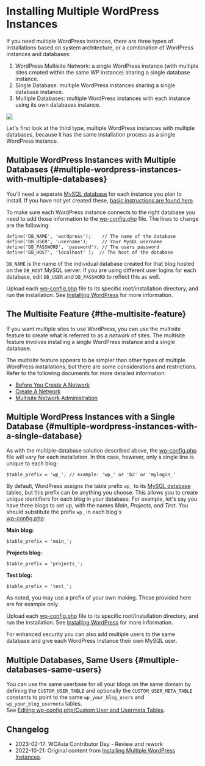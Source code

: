 # Installing Multiple WordPress Instances

If you need multiple WordPress instances, there are three types of installations based on system architecture, or a combination of WordPress instances and databases:

1. WordPress Multisite Network: a single WordPress instance (with multiple sites created within the same WP instance) sharing a single database instance.
2. Single Database: multiple WordPress instances sharing a single database instance.
3. Multiple Databases: multiple WordPress instances with each instance using its own databases instance.

![](https://wordpress.org/support/files/2022/06/multisite_db_layout-1024x469.jpg)

Let's first look at the third type, multiple WordPress instances with multiple databases, because it has the same installation process as a single WordPress instance.

## Multiple WordPress Instances with Multiple Databases {#multiple-wordpress-instances-with-multiple-databases}

You'll need a separate [MySQL database](https://wordpress.org/support/article/glossary/#mysql) for each instance you plan to install. If you have not yet created these, [basic instructions are found here](https://developer.wordpress.org/advanced-administration/before-install/howto-install/#step-2-create-the-database-and-a-user).

To make sure each WordPress instance connects to the right database you need to add those information to the [wp-config.php](/support/article/editing-wp-config-php/) file. The lines to change are the following:

```
define('DB_NAME', 'wordpress');    // The name of the database
define('DB_USER', 'username');     // Your MySQL username
define('DB_PASSWORD', 'password'); // The users password
define('DB_HOST', 'localhost' );  // The host of the database
```

`DB_NAME` is the name of the individual database created for that blog hosted on the `DB_HOST` MySQL server. If you are using different user logins for each database, edit `DB_USER` and `DB_PASSWORD` to reflect this as well.

Upload each [wp-config.php](https://developer.wordpress.org/advanced-administration/wordpress/wp-config/) file to its specific root/installation directory, and run the installation. See [Installing WordPress](https://developer.wordpress.org/advanced-administration/before-install/howto-install/) for more information.

## The Multisite Feature {#the-multisite-feature}

If you want multiple sites to use WordPress, you can use the multisite feature to create what is referred to as a _network_ of sites. The multisite feature involves installing a single WordPress instance and a single database.

The multisite feature appears to be simpler than other types of multiple WordPress installations, but there are some considerations and restrictions. Refer to the following documents for more detailed information:

* [Before You Create A Network](https://developer.wordpress.org/advanced-administration/multisite/prepare-network/)
* [Create A Network](https://developer.wordpress.org/advanced-administration/multisite/create-network/)
* [Multisite Network Administration](https://developer.wordpress.org/advanced-administration/multisite/administration/)

## Multiple WordPress Instances with a Single Database {#multiple-wordpress-instances-with-a-single-database}

As with the multiple-database solution described above, the [wp-config.php](https://developer.wordpress.org/advanced-administration/wordpress/wp-config/) file will vary for each installation. In this case, however, only a single line is unique to each blog:

```
$table_prefix = 'wp_'; // example: 'wp_' or 'b2' or 'mylogin_' 
```

By default, WordPress assigns the table prefix `wp_` to its [MySQL database](https://wordpress.org/support/article/glossary/#mysql) tables, but this prefix can be anything you choose. This allows you to create unique identifiers for each blog in your database. For example, let's say you have three blogs to set up, with the names _Main_, _Projects_, and _Test_. You should substitute the prefix `wp_` in each blog's  
[wp-config.php](https://developer.wordpress.org/advanced-administration/wordpress/wp-config/):

**Main blog:**
```
$table_prefix = 'main_'; 
```

**Projects blog:**
```
$table_prefix = 'projects_'; 
```

**Test blog:**
```
$table_prefix = 'test_'; 
```

As noted, you may use a prefix of your own making. Those provided here are for example only.

Upload each [wp-config.php](https://developer.wordpress.org/advanced-administration/wordpress/wp-config/) file to its specific root/installation directory, and run the installation. See [Installing WordPress](https://developer.wordpress.org/advanced-administration/before-install/howto-install/) for more information.

For enhanced security you can also add multiple users to the same database and give each WordPress Instance their own MySQL user.

## Multiple Databases, Same Users {#multiple-databases-same-users}

You can use the same userbase for all your blogs on the same domain by defining the `CUSTOM_USER_TABLE` and optionally the `CUSTOM_USER_META_TABLE` constants to point to the same `wp_your_blog_users` and `wp_your_blog_usermeta` tables.  
See [Editing wp-config.php/Custom User and Usermeta Tables](https://developer.wordpress.org/advanced-administration/wordpress/wp-config/#custom-user-and-usermeta-tables).

## Changelog


- 2023-02-17: WCAsia Contributor Day - Review and rework
- 2022-10-21: Original content from [Installing Multiple WordPress Instances](https://wordpress.org/support/article/installing-multiple-blogs/).

